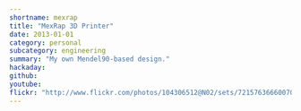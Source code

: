 ```yaml
---
shortname: mexrap
title: "MexRap 3D Printer"
date: 2013-01-01
category: personal
subcategory: engineering
summary: "My own Mendel90-based design."
hackaday:
github:
youtube:
flickr: "http://www.flickr.com/photos/104306512@N02/sets/72157636660070185/"
---
```

